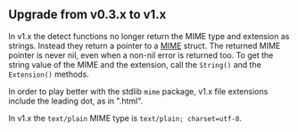 ## Upgrade from v0.3.x to v1.x
In v1.x the detect functions no longer return the MIME type and extension as
strings. Instead they return a pointer to a
[MIME](https://godoc.org/github.com/gabriel-vasile/mimetype#MIME) struct.
The returned MIME pointer is never nil, even when a non-nil error is returned too.
To get the string value of the MIME and the extension, call the
`String()` and the `Extension()` methods.

In order to play better with the stdlib `mime` package, v1.x file extensions
include the leading dot, as in ".html".

In v1.x the `text/plain` MIME type is `text/plain; charset=utf-8`.

